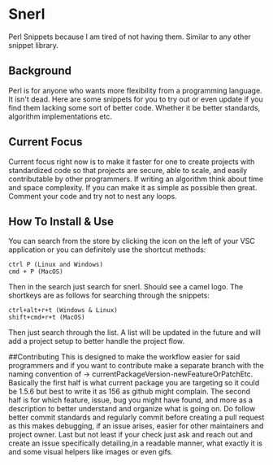# Snerl
Perl Snippets because I am tired of not having them. Similar to any other snippet library.

## Background
Perl is for anyone who wants more flexibility from a programming language. It isn't dead. Here are some snippets for you to try out or even update if you find them lacking some sort of better code. Whether it be better standards, algorithm implementations etc.


## Current Focus

Current focus right now is to make it faster for one to create projects with standardized code so that projects are secure, able to scale, and easily contributable by other programmers. If writing an algorithm think about time and space complexity. If you can make it as simple as possible then great. Comment your code and try not to nest any loops. 

## How To Install & Use

You can search from the store by clicking the icon on the left of your VSC application or you can definitely use the shortcut methods:
``` 
ctrl P (Linux and Windows)
cmd + P (MacOS)
```
Then in the search just search for snerl. Should see a camel logo.
The shortkeys are as follows for searching through the snippets:

```
ctrl+alt+r+t (Windows & Linux)
shift+cmd+r+t (MacOS)

```
Then just search through the list. A list will be updated in the future and will add a project setup to better handle the project flow.

##Contributing
This is designed to make the workflow easier for said programmers and if you want to contribute make a separate branch with the naming convention of -> currentPackageVersion-newFeatureOrPatchEtc. Basically the first half is what current package you are targeting so it could be 1.5.6 but best to write it as 156 as github might complain. The second half is for which feature, issue, bug you might have found, and more as a description to better understand and organize what is going on. Do follow better commit standards and regularly commit before creating a pull request as this makes debugging, if an issue arises, easier for other maintainers and project owner. Last but not least if your check just ask and reach out and create an issue specifically detailing,in a readable manner, what exactly it is and some visual helpers like images or even gifs.
